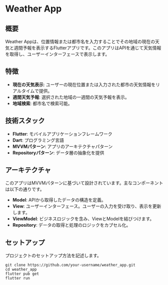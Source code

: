 # Weather App

## 概要

Weather Appは、位置情報または都市名を入力することでその地域の現在の天気と週間予報を表示するFlutterアプリです。このアプリはAPIを通じて天気情報を取得し、ユーザーインターフェースで表示します。

## 特徴

- **現在の天気表示**: ユーザーの現在位置または入力された都市の天気情報をリアルタイムで提供。
- **週間天気予報**: 選択された地域の一週間の天気予報を表示。
- **地域検索**: 都市名で検索可能。

## 技術スタック

- **Flutter**: モバイルアプリケーションフレームワーク
- **Dart**: プログラミング言語
- **MVVMパターン**: アプリのアーキテクチャパターン
- **Repositoryパターン**: データ層の抽象化を提供

## アーキテクチャ

このアプリはMVVMパターンに基づいて設計されています。主なコンポーネントは以下の通りです。

- **Model**: APIから取得したデータの構造を定義。
- **View**: ユーザーインターフェース。ユーザーの入力を受け取り、表示を更新します。
- **ViewModel**: ビジネスロジックを含み、ViewとModelを結びつけます。
- **Repository**: データの取得と処理のロジックをカプセル化。

## セットアップ

プロジェクトのセットアップ方法を記述します。

```
git clone https://github.com/your-username/weather_app.git
cd weather_app
flutter pub get
flutter run
```


